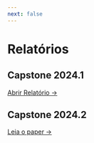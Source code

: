 ```yaml
---
next: false
---
```


# Relatórios

## Capstone 2024.1

[Abrir Relatório &rarr;](/report/2024_1/)


## Capstone 2024.2

[Leia o paper &rarr;](/documents/2024_2-report.pdf)
